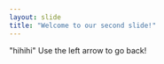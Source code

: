 ```yaml
---
layout: slide
title: "Welcome to our second slide!"
---
```

"hihihi"
Use the left arrow to go back!
